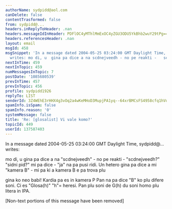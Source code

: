 ```yaml
---
authorName: sydpidd@aol.com
canDelete: false
contentTrasformed: false
from: sydpidd@...
headers.inReplyToHeader: .nan
headers.messageIdInHeader: PDFlOC4yMThlMmExOC4yZGU3ODU5YkBhb2wuY29tPg==
headers.referencesHeader: .nan
layout: email
msgId: 458
msgSnippet: 'In a message dated 2004-05-25 03:24:00 GMT Daylight Time, sydpidd@aol.com
  writes: mo di, u  gina pa dice a na scdnejveedh - no pe reakti -   scdnejveedh? '
nextInTime: 459
nextInTopic: 459
numMessagesInTopic: 7
postDate: '1085680539'
prevInTime: 457
prevInTopic: 456
profile: sydpidd1926
replyTo: LIST
senderId: 3Z4WEhE3rHHX4g3vOq2a4wKeMHoD3MupjPA1yq--64xrBMCsFS4958cfq1hVu1LAIgMjhc0H
spamInfo.isSpam: false
spamInfo.reason: '0'
systemMessage: false
title: 'Re: [glosalist] Vi vale komo?'
topicId: 449
userId: 137587403
---
```


In a message dated 2004-05-25 03:24:00 GMT Daylight Time, sydpidd@...  
writes:

mo di, u  gina pa dice a na "scdnejveedh" - no pe reakti -   "scdnejveedh?"
"sidni pid?" mi pa dice - "ja" na pa pusi ridi.
Un hetero  gina pa dice a mi "kamera B" - mi pa ki a kamera B e pa trova plu  
 
gina ko neo babi! Kardia pa es in kamera P
Pan na pa dice "B"  ko plu difere soni.
Ci es "Glosa(h)" "h"= heresi. Pan plu soni de G(h) du soni homo plu  litera 
in IPA. 


[Non-text portions of this message have been removed]


